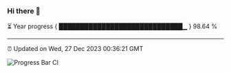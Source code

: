 ### Hi there 👋

⏳ Year progress { █████████████████████████████▁ } 98.64 %

---

⏰ Updated on Wed, 27 Dec 2023 00:36:21 GMT

![Progress Bar CI](https://github.com/Shyam-Makwana/GitHub-Actions-Demo/workflows/Progress%20Bar%20CI/badge.svg)
